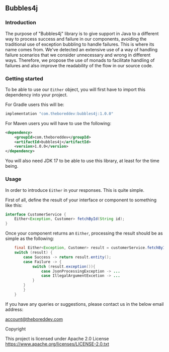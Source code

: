 ## Bubbles4j

### Introduction

The purpose of "Bubbles4j" library is to give support in Java to a different way to process success and failure in our components, avoiding the traditional 
use of exception bubbling to handle failures. This is where its name comes from.
We've detected an extensive use of a way of handling failure scenarios that we consider unnecessary and wrong in different ways.
Therefore, we propose the use of monads to facilitate handling of failures and also improve the readability of the 
flow in our source code.

### Getting started

To be able to use our `Either` object, you will first have to import this dependency into your project.

For Gradle users this will be:

```groovy
implementation "com.theboreddev:bubbles4j:1.0.0"
```

For Maven users you will have to use the following:

```xml
<dependency>
    <groupId>com.theboreddev</groupId>
    <artifactId>bubbles4j</artifactId>
    <version>1.0.0</version>
</dependency>
```

You will also need JDK 17 to be able to use this library, at least for the time being.

### Usage

In order to introduce `Either` in your responses. This is quite simple.

First of all, define the result of your interface or component to something like this:

```java
interface CustomerService {
    Either<Exception, Customer> fetchById(String id);   
}
```

Once your component returns an `Either`, processing the result should be as simple as the following:

```java
    final Either<Exception, Customer> result = customerService.fetchById(id);
    switch (result) {
        case Success -> return result.entity();
        case Failure -> {
            switch (result.exception()){
                case JsonProcessingException -> ...
                case IllegalArgumentExcetion -> ...
            }
        }
        }
    }
```

If you have any queries or suggestions, please contact us in the below email address:

account@theboreddev.com

Copyright

This project is licensed under Apache 2.0 License
https://www.apache.org/licenses/LICENSE-2.0.txt


